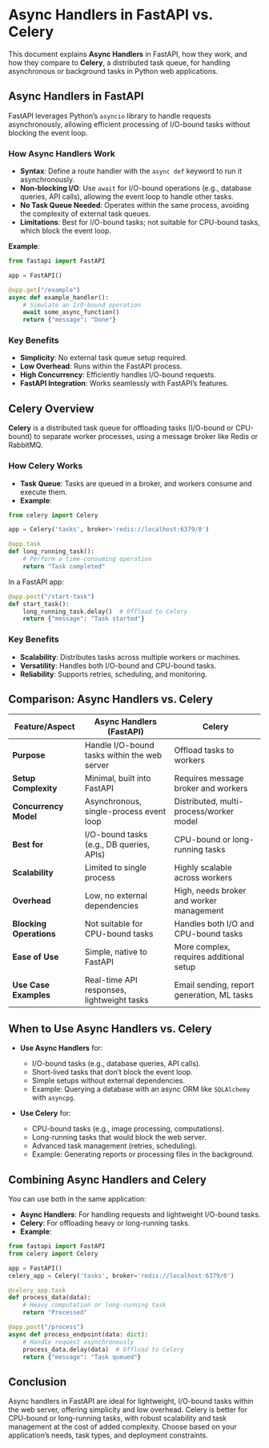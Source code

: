 
# Async Handlers in FastAPI vs. Celery

This document explains **Async Handlers** in FastAPI, how they work, and how they compare to **Celery**, a distributed task queue, for handling asynchronous or background tasks in Python web applications.

## Async Handlers in FastAPI

FastAPI leverages Python’s `asyncio` library to handle requests asynchronously, allowing efficient processing of I/O-bound tasks without blocking the event loop.

### How Async Handlers Work
- **Syntax**: Define a route handler with the `async def` keyword to run it asynchronously.
- **Non-blocking I/O**: Use `await` for I/O-bound operations (e.g., database queries, API calls), allowing the event loop to handle other tasks.
- **No Task Queue Needed**: Operates within the same process, avoiding the complexity of external task queues.
- **Limitations**: Best for I/O-bound tasks; not suitable for CPU-bound tasks, which block the event loop.

**Example**:
```python
from fastapi import FastAPI

app = FastAPI()

@app.get("/example")
async def example_handler():
    # Simulate an I/O-bound operation
    await some_async_function()
    return {"message": "Done"}
```

### Key Benefits
- **Simplicity**: No external task queue setup required.
- **Low Overhead**: Runs within the FastAPI process.
- **High Concurrency**: Efficiently handles I/O-bound requests.
- **FastAPI Integration**: Works seamlessly with FastAPI’s features.

## Celery Overview

**Celery** is a distributed task queue for offloading tasks (I/O-bound or CPU-bound) to separate worker processes, using a message broker like Redis or RabbitMQ.

### How Celery Works
- **Task Queue**: Tasks are queued in a broker, and workers consume and execute them.
- **Example**:
```python
from celery import Celery

app = Celery('tasks', broker='redis://localhost:6379/0')

@app.task
def long_running_task():
    # Perform a time-consuming operation
    return "Task completed"
```
In a FastAPI app:
```python
@app.post("/start-task")
def start_task():
    long_running_task.delay()  # Offload to Celery
    return {"message": "Task started"}
```

### Key Benefits
- **Scalability**: Distributes tasks across multiple workers or machines.
- **Versatility**: Handles both I/O-bound and CPU-bound tasks.
- **Reliability**: Supports retries, scheduling, and monitoring.

## Comparison: Async Handlers vs. Celery

| Feature/Aspect             | Async Handlers (FastAPI)                     | Celery                                      |
|----------------------------|----------------------------------------------|---------------------------------------------|
| **Purpose**                | Handle I/O-bound tasks within the web server | Offload tasks to workers                   |
| **Setup Complexity**       | Minimal, built into FastAPI                 | Requires message broker and workers         |
| **Concurrency Model**      | Asynchronous, single-process event loop      | Distributed, multi-process/worker model     |
| **Best for**               | I/O-bound tasks (e.g., DB queries, APIs)    | CPU-bound or long-running tasks             |
| **Scalability**            | Limited to single process                    | Highly scalable across workers             |
| **Overhead**               | Low, no external dependencies                | High, needs broker and worker management    |
| **Blocking Operations**    | Not suitable for CPU-bound tasks             | Handles both I/O and CPU-bound tasks        |
| **Ease of Use**            | Simple, native to FastAPI                   | More complex, requires additional setup     |
| **Use Case Examples**      | Real-time API responses, lightweight tasks  | Email sending, report generation, ML tasks  |

## When to Use Async Handlers vs. Celery

- **Use Async Handlers** for:
  - I/O-bound tasks (e.g., database queries, API calls).
  - Short-lived tasks that don’t block the event loop.
  - Simple setups without external dependencies.
  - Example: Querying a database with an async ORM like `SQLAlchemy` with `asyncpg`.

- **Use Celery** for:
  - CPU-bound tasks (e.g., image processing, computations).
  - Long-running tasks that would block the web server.
  - Advanced task management (retries, scheduling).
  - Example: Generating reports or processing files in the background.

## Combining Async Handlers and Celery

You can use both in the same application:
- **Async Handlers**: For handling requests and lightweight I/O-bound tasks.
- **Celery**: For offloading heavy or long-running tasks.
- **Example**:
```python
from fastapi import FastAPI
from celery import Celery

app = FastAPI()
celery_app = Celery('tasks', broker='redis://localhost:6379/0')

@celery_app.task
def process_data(data):
    # Heavy computation or long-running task
    return "Processed"

@app.post("/process")
async def process_endpoint(data: dict):
    # Handle request asynchronously
    process_data.delay(data)  # Offload to Celery
    return {"message": "Task queued"}
```

## Conclusion

Async handlers in FastAPI are ideal for lightweight, I/O-bound tasks within the web server, offering simplicity and low overhead. Celery is better for CPU-bound or long-running tasks, with robust scalability and task management at the cost of added complexity. Choose based on your application’s needs, task types, and deployment constraints.
